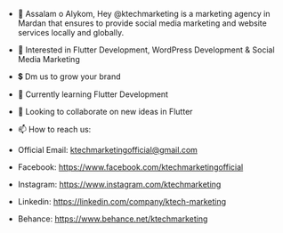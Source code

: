 - 👋 Assalam o Alykom, Hey @ktechmarketing is a marketing agency in Mardan that ensures to provide social media marketing and website services locally and globally.
- 👀 Interested in Flutter Development, WordPress Development & Social Media Marketing
- 💲  Dm us to grow your brand 
- 🌱 Currently learning Flutter Development 
- 💞️ Looking to collaborate on new ideas in Flutter

- 📫 How to reach us: 
- Official Email: ktechmarketingofficial@gmail.com

- Facebook: https://www.facebook.com/ktechmarketingofficial

- Instagram: https://www.instagram.com/ktechmarketing

- Linkedin: https://linkedin.com/company/ktech-marketing
- Behance:  https://www.behance.net/ktechmarketing

<!---
ktechmarketing/ktechmarketing is a ✨ special ✨ repository because its `README.md` (this file) appears on your GitHub profile.
You can click the Preview link to take a look at your changes.
--->
